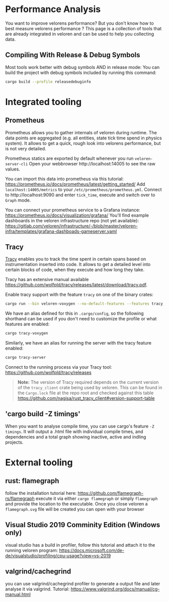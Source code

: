 # Performance Analysis

You want to improve velorens performance?
But you don't know how to best measure velorens performance ?
This page is a collection of tools that are already integrated in veloren and can be used to help you collecting data.

## Compiling With Release & Debug Symbols

Most tools work better with debug symbols AND in release mode:
You can build the project with debug symbols included by running this command:

```bash
cargo build --profile releasedebuginfo
```

# Integrated tooling

## Prometheus

Prometheus allows you to gather internals of veloren during runtime. The data points are aggregated (e.g. all entities, state tick time spend in physics system).
It allows to get a quick, rough look into velorens performance, but is not very detailed.

Prometheus statics are exported by default whenever you run `veloren-server-cli`
Open your webbrowser http://localhost:14005 to see the raw values.

You can import this data into prometheus via this tutorial: <https://prometheus.io/docs/prometheus/latest/getting_started/>
Add `localhost:14005/metrics` to your `/etc/prometheus/prometheus.yml`.
Connect to http://localhost:9090 and enter `tick_time`, execute and switch over to `Graph` mode.

You can connect your prometheus service to a Grafana instance: <https://prometheus.io/docs/visualization/grafana/>
You'll find example dashboards in the veloren infrastructure repo (not yet available): <https://gitlab.com/veloren/infrastructure/-/blob/master/veloren-infra/templates/grafana-dashboads-gameserver.yaml>

## Tracy

[Tracy](https://github.com/wolfpld/tracy) enables you to track the time spent in certain spans based
on instrumentation inserted into code. It allows to get a detailed level into certain blocks of
code, when they execute and how long they take.

Tracy has an extensive manual available
<https://github.com/wolfpld/tracy/releases/latest/download/tracy.pdf>.

Enable tracy support with the feature `tracy` on one of the binary crates:
```bash
cargo run --bin veloren-voxygen --no-default-features --features tracy,simd,egui-ui,shaderc-from-source --profile no_overflow"
```
We have an alias defined for this in `.cargo/config`, so the following shorthand can be used if you
don't need to customize the profile or what features are enabled:
```bash
cargo tracy-voxygen
```
Similarly, we have an alias for running the server with the tracy feature enabled:
```bash
cargo tracy-server
```

Connect to the running process via your Tracy tool: <https://github.com/wolfpld/tracy/releases>

> **Note:** The version of Tracy required depends on the current version of the `tracy_client`
> crate being used by veloren. This can be found in the `Cargo.lock` file at the repo root and
> checked against this table <https://github.com/nagisa/rust_tracy_client#version-support-table>      

<!---
TODO: section on compiling Tracy (multiple platforms!)
TODO: section on instrumenting code and the relevant macros defined in common_base 
-->

## 'cargo build -Z timings'

When you want to analyse compile time, you can use cargo's feature `-Z timings`. It will output a
.html file with individual compile times, and dependencies and a total graph showing inactive,
active and indling projects.

# External tooling

## rust: flamegraph

follow the installation tutorial here: <https://github.com/flamegraph-rs/flamegraph>
execute it via either `cargo flamegraph` or simply `flamegraph` and provide the location to the executable.
Once you close veloren a `flamegraph.svg` file will be created you can open with your browser

## Visual Studio 2019 Comminity Edition (Windows only)

visual studio has a build in profiler, follow this tutorial and attach it to the running veloren program:
<https://docs.microsoft.com/de-de/visualstudio/profiling/cpu-usage?view=vs-2019>

## valgrind/cachegrind

you can use valgrind/cachegrind profiler to generate a output file and later analyse it via valgrind.
Tutorial: <https://www.valgrind.org/docs/manual/cg-manual.html>

<!--- TODO: highlight Hotspot and Heaptrack -->
